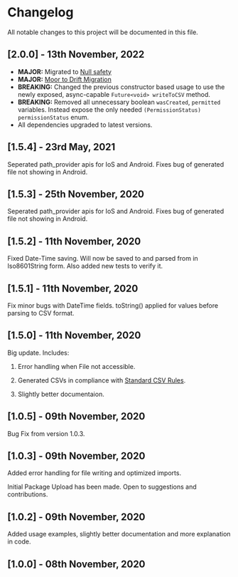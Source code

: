 # Changelog

All notable changes to this project will be documented in this file.

## [2.0.0] - 13th November, 2022

- **MAJOR:** Migrated to [Null safety](https://dart.dev/null-safety)
- **MAJOR:** [Moor to Drift Migration](https://drift.simonbinder.eu/docs/upgrading/#name)
- **BREAKING:** Changed the previous constructor based usage to use the newly exposed, async-capable `Future<void> writeToCSV` method.
- **BREAKING:** Removed all unnecessary boolean `wasCreated`, `permitted` variables. Instead expose the only needed `(PermissionStatus) permissionStatus` enum.
- All dependencies upgraded to latest versions.

## [1.5.4] - 23rd May, 2021

Seperated path_provider apis for IoS and Android. Fixes bug of generated file not showing in Android.

## [1.5.3] - 25th November, 2020

Seperated path_provider apis for IoS and Android. Fixes bug of generated file not showing in Android.

## [1.5.2] - 11th November, 2020

Fixed Date-Time saving. Will now be saved to and parsed from in Iso8601String form. Also added new tests to verify it.

## [1.5.1] - 11th November, 2020

Fix minor bugs with DateTime fields. toString() applied for values before parsing to CSV format.

## [1.5.0] - 11th November, 2020

Big update. Includes:

1. Error handling when File not accessible.

2. Generated CSVs in compliance with [Standard CSV Rules](https://tools.ietf.org/html/rfc4180).

3. Slightly better documentaion.

## [1.0.5] - 09th November, 2020

Bug Fix from version 1.0.3.

## [1.0.3] - 09th November, 2020

Added error handling for file writing and optimized imports.

Initial Package Upload has been made. Open to suggestions and contributions.

## [1.0.2] - 09th November, 2020

Added usage examples, slightly better documentation and more explanation in code.

## [1.0.0] - 08th November, 2020

